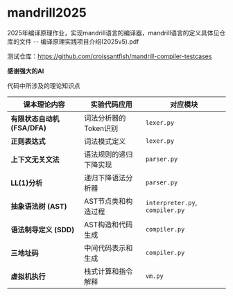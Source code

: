 # mandrill2025
2025年编译原理作业，实现mandrill语言的编译器，mandrill语言的定义具体见仓库的文件 -- 编译原理实践项目介绍(2025v5).pdf

测试仓库：https://github.com/croissantfish/mandrill-compiler-testcases

**感谢强大的AI**

代码中所涉及的理论知识点

| 课本理论内容                 | 实验代码应用           | 对应模块                        |
| ---------------------------- | ---------------------- | ------------------------------- |
| **有限状态自动机 (FSA/DFA)** | 词法分析器的Token识别  | `lexer.py`                      |
| **正则表达式**               | 词法模式定义           | `lexer.py`                      |
| **上下文无关文法**           | 语法规则的递归下降实现 | `parser.py`                     |
| **LL(1)分析**                | 递归下降语法分析器     | `parser.py`                     |
| **抽象语法树 (AST)**         | AST节点类和构造过程    | `interpreter.py`, `compiler.py` |
| **语法制导定义 (SDD)**       | AST构造和代码生成      | `compiler.py`                   |
| **三地址码**                 | 中间代码表示和生成     | `compiler.py`                   |
| **虚拟机执行**               | 栈式计算和指令解释     | `vm.py`                         |


